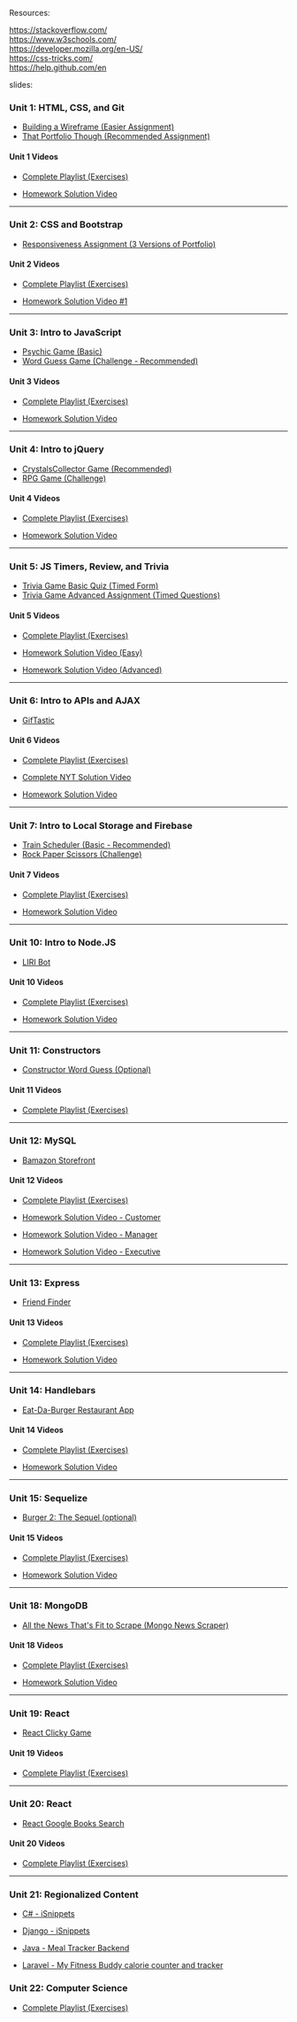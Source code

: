 Resources:

https://stackoverflow.com/ <br>
https://www.w3schools.com/ <br>
https://developer.mozilla.org/en-US/ <br>
https://css-tricks.com/ <br>
https://help.github.com/en

slides: 

### Unit 1: HTML, CSS, and Git

* [Building a Wireframe (Easier Assignment)](../01-Class-Content/01-html-git-css/02-Homework/Instructions/easier-homework-assignment.md)
* [That Portfolio Though (Recommended Assignment)](../01-Class-Content/01-html-git-css/02-Homework/Instructions/recommended-homework-assignment.md)

#### Unit 1 Videos

* [Complete Playlist (Exercises)](https://www.youtube.com/playlist?list=PLgJ8UgkiorClK-ZG5jYqbdgOD2DRHROkT)

* [Homework Solution Video](https://youtu.be/qMbCiVYQLCU)

- - -

### Unit 2: CSS and Bootstrap

* [Responsiveness Assignment (3 Versions of Portfolio)](../01-Class-Content/02-css-bootstrap/02-Homework/Instructions/homework-instructions.md)

#### Unit 2 Videos

* [Complete Playlist (Exercises)](https://www.youtube.com/playlist?list=PLgJ8UgkiorCkLBEm5V0IzuhjdWBeKvrOC)

* [Homework Solution Video #1](https://youtu.be/jF0kIhpX6tk)

- - -

### Unit 3: Intro to JavaScript

* [Psychic Game (Basic)](../01-Class-Content/03-javascript/02-Homework/Instructions/homework-instructions.md#option-one-psychic-game-basic)
* [Word Guess Game (Challenge - Recommended)](../01-Class-Content/03-javascript/02-Homework/Instructions/homework-instructions.md#option-two-word-guess-game-challenge---recommended)

#### Unit 3 Videos

* [Complete Playlist (Exercises)](https://www.youtube.com/playlist?list=PLgJ8UgkiorCmEChEWfh7sxPvQwYAx3Kt0)

* [Homework Solution Video](https://youtu.be/cgdmOR15cn4)

- - -

### Unit 4: Intro to jQuery

* [CrystalsCollector Game (Recommended)](../01-Class-Content/04-jquery/02-Homework/Instructions/homework_instructions.md#option-one-crystalscollector-game-recommended)
* [RPG Game (Challenge)](../01-Class-Content/04-jquery/02-Homework/Instructions/homework_instructions.md#option-two-star-wars-rpg-game-challenge)

#### Unit 4 Videos

* [Complete Playlist (Exercises)](https://www.youtube.com/playlist?list=PLgJ8UgkiorCn05TQ1Ui8_lTnhizYcEFX7)

* [Homework Solution Video](https://youtu.be/ki36iUBbCDY)

- - -

### Unit 5: JS Timers, Review, and Trivia

* [Trivia Game Basic Quiz (Timed Form)](../01-Class-Content/05-timers/02-Homework/Instructions/homework-instructions.md#option-one-basic-quiz-timed-form)
* [Trivia Game Advanced Assignment (Timed Questions)](../01-Class-Content/05-timers/02-Homework/Instructions/homework-instructions.md#option-two-advanced-assignment-timed-questions)

#### Unit 5 Videos

* [Complete Playlist (Exercises)](https://www.youtube.com/playlist?list=PLgJ8UgkiorCncwPdhG7Z7A2HOAKcnmIQr)

* [Homework Solution Video (Easy)](https://www.youtube.com/watch?v=3eWhkc_u5rE&index=6&list=PLgJ8UgkiorClJwRrLq8f9QuzgTflJoeH2)

* [Homework Solution Video (Advanced)](https://youtu.be/KndV7UxLpnk)

- - -

### Unit 6: Intro to APIs and AJAX

* [GifTastic](../01-Class-Content/06-ajax/02-Homework/Instructions/homework.md)

#### Unit 6 Videos

* [Complete Playlist (Exercises)](https://www.youtube.com/playlist?list=PLgJ8UgkiorCmRwLl7YKfFxmNySuAhNdmC)

* [Complete NYT Solution Video](https://www.youtube.com/watch?v=PDD8NV3sbZo)

* [Homework Solution Video](https://www.youtube.com/watch?v=V67yKAonLa4&list=PLgJ8UgkiorClJwRrLq8f9QuzgTflJoeH2&index=8)

- - -

### Unit 7: Intro to Local Storage and Firebase

* [Train Scheduler (Basic - Recommended)](../01-Class-Content/07-firebase/02-Homework/Instructions/Homework_Train_Activity_Basic.md)
* [Rock Paper Scissors (Challenge)](../01-Class-Content/07-firebase/02-Homework/Instructions/Homework_RPS_Activity_Challenge.md)

#### Unit 7 Videos

* [Complete Playlist (Exercises)](https://www.youtube.com/playlist?list=PLgJ8UgkiorCkg74BLGZkgtJsRDQX51YbU)

* [Homework Solution Video](https://www.youtube.com/watch?v=Dz5iKzwHi0k&index=9)

- - -

### Unit 10: Intro to Node.JS

* [LIRI Bot](../01-Class-Content/10-nodejs/02-Homework/Instructions/homework_instructions.md)

#### Unit 10 Videos
* [Complete Playlist (Exercises)](https://www.youtube.com/playlist?list=PLgJ8UgkiorCnevQjLViL_kxpU30eIJFu7)

* [Homework Solution Video](https://www.youtube.com/watch?v=1-k08YfQbec&list=PLgJ8UgkiorClJwRrLq8f9QuzgTflJoeH2&index=9)

- - -

### Unit 11: Constructors

* [Constructor Word Guess (Optional)](../01-Class-Content/11-js-constructors/02-Homework/Instructions/HomeworkInstructions.md)

#### Unit 11 Videos

* [Complete Playlist (Exercises)](https://www.youtube.com/playlist?list=PLgJ8UgkiorClIZdJL_PasNdUR0yWjBCBP)

- - -

### Unit 12: MySQL

* [Bamazon Storefront](../01-Class-Content/12-mysql/02-Homework/Instructions/homework_instructions.md)

#### Unit 12 Videos

* [Complete Playlist (Exercises)](https://www.youtube.com/playlist?list=PLgJ8UgkiorCncqIRVifiwiP7VoMpcCq0V)

* [Homework Solution Video - Customer](https://www.youtube.com/watch?v=oouxVn14qyk)

* [Homework Solution Video - Manager](https://www.youtube.com/watch?v=q9ANiugK21Y)

* [Homework Solution Video - Executive](https://www.youtube.com/watch?v=3ym0-z6k_WM)

- - -

### Unit 13: Express

* [Friend Finder](../01-Class-Content/13-express/02-Homework/Instructions/homework_instructions.md)

#### Unit 13 Videos

* [Complete Playlist (Exercises)](https://www.youtube.com/playlist?list=PLgJ8UgkiorCmI_wKKVt5FlkTG63sQF6rr)

* [Homework Solution Video](https://www.youtube.com/watch?v=1mS5w2KOdcQ)

- - -

### Unit 14: Handlebars

* [Eat-Da-Burger Restaurant App](../01-Class-Content/14-handlebars/02-Homework/Instructions/homework_instructions.md)

#### Unit 14 Videos

* [Complete Playlist (Exercises)](https://www.youtube.com/watch?v=cMAIbAJcvZo&list=PLgJ8UgkiorCk9lJ4G-uQkCyGeKlquugNI)

* [Homework Solution Video](https://www.youtube.com/watch?v=pieNMQU3oDw)

- - -

### Unit 15: Sequelize

* [Burger 2: The Sequel (optional)](../01-Class-Content/15-sequelize/02-Homework/Instructions/homework_instructions.md)

#### Unit 15 Videos

* [Complete Playlist (Exercises)](https://www.youtube.com/watch?v=dt9mXaEEAkM&list=PLgJ8UgkiorClj-MYE-wm4J6vfVA3-VqWc)

* [Homework Solution Video](https://www.youtube.com/watch?v=F-zNZIQVc-8)

- - -

### Unit 18: MongoDB

* [All the News That's Fit to Scrape (Mongo News Scraper)](../01-Class-Content/18-mongo-mongoose/02-Homework/Instructions/homework_instructions.md)

#### Unit 18 Videos

* [Complete Playlist (Exercises)](https://www.youtube.com/watch?v=Ci1bui7w75k&list=PLgJ8UgkiorCk7zT1kKGwSogEcJbVBzzH8)

* [Homework Solution Video](https://www.youtube.com/watch?v=17-n9ImiWVc)

- - -

### Unit 19: React

* [React Clicky Game](../01-Class-Content/19-react/02-Homework/Instructions/homework_instructions.md)

#### Unit 19 Videos

* [Complete Playlist (Exercises)](https://www.youtube.com/playlist?list=PLgJ8UgkiorCmEfIp2_y73ohb8G6lqyYQY)

- - -

### Unit 20: React

* [React Google Books Search](../01-Class-Content/20-react/02-Homework/Instructions/homework_instructions.md)

#### Unit 20 Videos

* [Complete Playlist (Exercises)](https://www.youtube.com/playlist?list=PLgJ8UgkiorCkozGKPh0NlHoSzi__FS6aj)

- - -

### Unit 21: Regionalized Content

* [C# - iSnippets](../01-Class-Content/21-regionalized-content/C%23/02-Homework/README.md)

* [Django - iSnippets](../01-Class-Content/21-regionalized-content/Django/02-Homework/README.md)

* [Java - Meal Tracker Backend](../01-Class-Content/21-regionalized-content/Java/02-Homework/Instructions/README.md)

* [Laravel - My Fitness Buddy calorie counter and tracker](../01-Class-Content/21-regionalized-content/Laravel/02-Homework/Instructions/README.md)

### Unit 22: Computer Science

* [Complete Playlist (Exercises)](https://www.youtube.com/watch?v=3OH-Ta_mc8E&index=1&list=PLgJ8UgkiorCkov7rkGszLyQl-sMUn-cbu)

